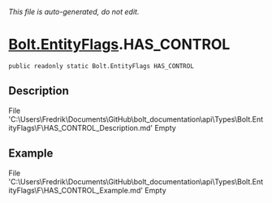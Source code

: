 *This file is auto-generated, do not edit.*

# [Bolt.EntityFlags](Types/Bolt.EntityFlags.md).HAS_CONTROL
`public readonly static Bolt.EntityFlags HAS_CONTROL`
## Description
File 'C:\Users\Fredrik\Documents\GitHub\bolt_documentation\api\Types\Bolt.EntityFlags\F\HAS_CONTROL_Description.md' Empty
## Example
File 'C:\Users\Fredrik\Documents\GitHub\bolt_documentation\api\Types\Bolt.EntityFlags\F\HAS_CONTROL_Example.md' Empty
